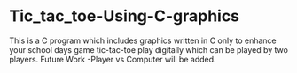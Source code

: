 # Tic_tac_toe-Using-C-graphics
This is a C program which includes graphics written in C only to enhance your school days game tic-tac-toe play digitally which can be played by two players.
Future Work -Player vs Computer will be added.

